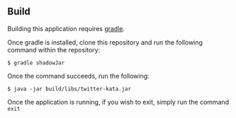 ## Build

Building this application requires [gradle](https://gradle.org/).

Once gradle is installed, clone this repository and run the following command within the repository:

`$ gradle shadowJar`

Once the command succeeds, run the following:

`$ java -jar build/libs/twitter-kata.jar`

Once the application is running, if you wish to exit, simply run the command `exit`
